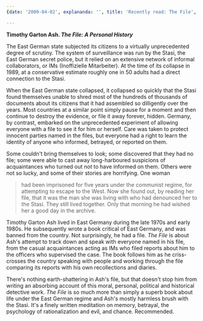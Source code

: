 ```yaml
---
{date: '2009-04-02', explananda: '', title: 'Recently read: The File', tags: book_reviews}

---
```

<strong>Timothy Garton Ash. <em>The File: A Personal History</em></strong>

The East German state subjected its citizens to a virtually unprecedented degree of scrutiny.  The system of surveillance was run by the Stasi, the East German secret police, but it relied on an extensive network of informal collaborators, or IMs (Inoffizielle Mitarbeiter).  At the time of its collapse in 1989, at a conservative estimate roughly one in 50 adults had a direct connection to the Stasi.

When the East German state collapsed, it collapsed so quickly that the Stasi found themselves unable to shred most of the hundreds of thousands of documents about its citizens that it had assembled so dilligently over the years.  Most countries at a similar point simply pause for a moment and then continue to destroy the evidence, or file it away forever, hidden.   Germany, by contrast, embarked on the unprecedented experiment of allowing everyone with a file to see it for him or herself.  Care was taken to protect innocent parties named in the files, but everyone had a right to learn the identity of anyone who informed, betrayed, or reported on them.

Some couldn't bring themselves to look; some discovered that they had no file; some were able to cast away long-harboured suspicions of acquaintances who turned out <em>not</em> to have informed on them.  Others were not so lucky, and some of their stories are horrifying.  One woman
<blockquote>had been imprisoned for five years under the communist regime, for attempting to escape to the West.  Now she found out, by reading her file, that it was the man she was living with who had denounced her to the Stasi.  They still lived together.  Only that morning he had wished her a good day in the archive.</blockquote>

Timothy Garton Ash lived in East Germany during the late 1970s and early 1980s.  He subsequently wrote a book critical of East Germany, and was banned from the country.  Not surprisingly, he had a file.  <em>The File</em> is about Ash's attempt to track down and speak with everyone named in his file, from the casual acquaintances acting as IMs who filed reports about him to the officers who supervised the case.  The book follows him as he criss-crosses the country speaking with people and working through the file comparing its reports with his own recollections and diaries.

There's nothing earth-shattering in Ash's file, but that doesn't stop him from writing an absorbing account of this moral, personal, political and historical detective work.  <em>The File</em> is so much more than simply a superb book about life under the East German regime and Ash's mostly harmless brush with the Stasi.  It's a finely written meditation on memory, betrayal, the psychology of rationalization and evil, and chance.  Recommended.
